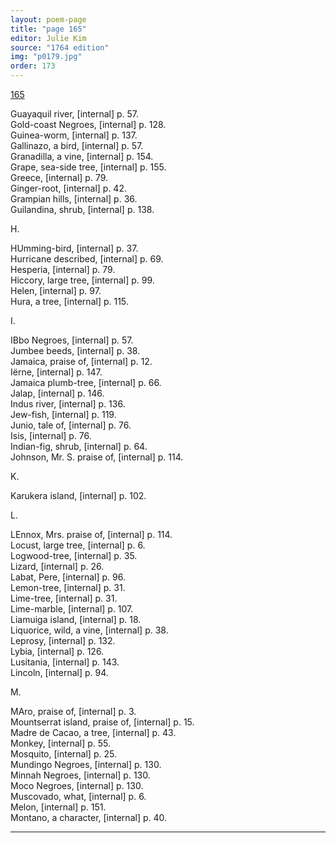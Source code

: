 ```yaml
---
layout: poem-page
title: "page 165"
editor: Julie Kim
source: "1764 edition"
img: "p0179.jpg"
order: 173
---
```



[165]({{site.baseurl}}/images/{{page.img}})

Guayaquil river, [internal] p. 57.  
Gold-coast Negroes, [internal] p. 128.  
Guinea-worm, [internal] p. 137.  
Gallinazo, a bird, [internal] p. 57.  
Granadilla, a vine, [internal] p. 154.  
Grape, sea-side tree, [internal] p. 155.  
Greece, [internal] p. 79.  
Ginger-root, [internal] p. 42.  
Grampian hills, [internal] p. 36.  
Guilandina, shrub, [internal] p. 138.  

H.

HUmming-bird, [internal] p. 37.  
Hurricane described, [internal] p. 69.  
Hesperia, [internal] p. 79.  
Hiccory, large tree, [internal] p. 99.  
Helen, [internal] p. 97.  
Hura, a tree, [internal] p. 115.  

I.

IBbo Negroes, [internal] p. 57.  
Jumbee beeds, [internal] p. 38.  
Jamaica, praise of, [internal] p. 12.  
Iërne, [internal] p. 147.  
Jamaica plumb-tree, [internal] p. 66.  
Jalap, [internal] p. 146.  
Indus river, [internal] p. 136.  
Jew-fish, [internal] p. 119.  
Junio, tale of, [internal] p. 76.  
Isis, [internal] p. 76.  
Indian-fig, shrub, [internal] p. 64.  
Johnson, Mr. S. praise of, [internal] p. 114.  

K. 

Karukera island, [internal] p. 102.  

L.

LEnnox, Mrs. praise of, [internal] p. 114.  
Locust, large tree, [internal] p. 6.  
Logwood-tree, [internal] p. 35.  
Lizard, [internal] p. 26.  
Labat, Pere, [internal] p. 96.  
Lemon-tree, [internal] p. 31.  
Lime-tree, [internal] p. 31.  
Lime-marble, [internal] p. 107.  
Liamuiga island, [internal] p. 18.  
Liquorice, wild, a vine, [internal] p. 38.  
Leprosy, [internal] p. 132.  
Lybia, [internal] p. 126.  
Lusitania, [internal] p. 143.  
Lincoln, [internal] p. 94.  

M. 

MAro, praise of, [internal] p. 3.  
Mountserrat island, praise of, [internal] p. 15.  
Madre de Cacao, a tree, [internal] p. 43.  
Monkey, [internal] p. 55.  
Mosquito, [internal] p. 25.  
Mundingo Negroes, [internal] p. 130.  
Minnah Negroes, [internal] p. 130.  
Moco Negroes, [internal] p. 130.  
Muscovado, what, [internal] p. 6.  
Melon, [internal] p. 151.  
Montano, a character, [internal] p. 40.  

---
